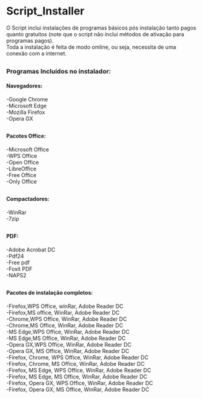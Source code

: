 # Script_Installer

 O Script inclui instalações de programas básicos pós instalação tanto pagos quanto gratuitos (note que o script não inclui métodos de ativação para programas pagos).  
 Toda a instalação é feita de modo omline, ou seja, necessita de uma conexão com a internet.
##
### Programas Incluídos no instalador:

#### Navegadores:

-Google Chrome  
-Microsoft Edge  
-Mozilla Firefox  
-Opera GX
##
#### Pacotes Office:

-Microsoft Office  
-WPS Office  
-Open Office  
-LibreOffice  
-Free Office  
-Only Office  
##
#### Compactadores:

-WinRar  
-7zip
##
#### PDF:

-Adobe Acrobat DC  
-Pdf24  
-Free pdf  
-Foxit PDF  
-NAPS2
##
#### Pacotes de instalação completos:

-Firefox,WPS Office, winRar, Adobe Reader DC  
-Firefox,MS office, WinRar, Adobe Reader DC  
-Chrome,WPS Office, WinRar, Adobe Reader DC  
-Chrome,MS Office, WinRar, Adobe Reader DC  
-MS Edge,WPS Office, WinRar, Adobe Reader DC  
-MS Edge,MS Office, WinRar, Adobe Reader DC  
-Opera GX,WPS Office, WinRar, Adobe Reader DC  
-Opera GX, MS Office, WinRar, Adobe Reader DC  
-Firefox, Chrome, WPS Office, WinRar, Adobe Reader DC  
-Firefox, Chrome, MS Office, WinRar, Adobe Reader DC  
-Firefox, MS Edge, WPS Office, WinRar, Adobe Reader DC  
-Firefox, MS Edge, MS Office, WinRar, Adobe Reader DC  
-Firefox, Opera GX, WPS Office, WinRar, Adobe Reader DC  
-Firefox, Opera GX, MS Office, WinRar, Adobe Reader DC  
